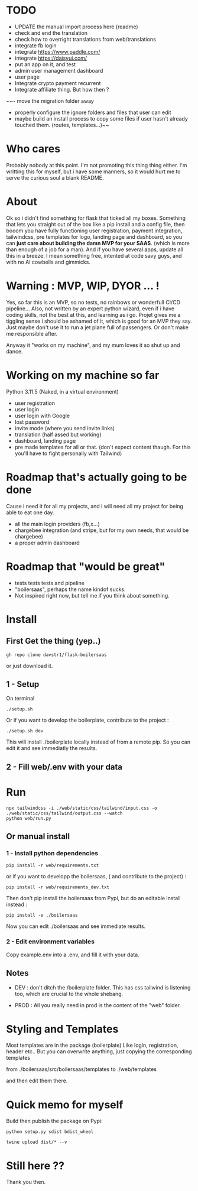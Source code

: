 
# TODO 

- UPDATE the manual import process here (readme)
- check and end the translation
- check how to overright translations from web/translations
- integrate fb login
- integrate https://www.paddle.com/
- integrate https://daisyui.com/
- put an app on it, and test
- admin user management dashboard
- user page
- Integrate crypto payment recurrent 
- Integrate affiliate thing. But how then ?

~~- move the migration folder away
- properly configure the ignore folders and files that user can edit
- maybe build an install process to copy some files if user hasn't already touched them. (routes, templates...)~~

# Who cares
Probably nobody at this point. I'm not promoting this thing thing either.
I'm writting this for myself, but i have some manners, so it would hurt me to serve the curious soul a blank README.

# About
Ok so i didn't find something for flask that ticked all my boxes. 
Something that lets you straight out of the box like a pip install and a config file,
then booom you have fully functioning user registration, payment integration, tailwindcss, pre templates for logo, landing page and dashboard, so you can **just care about building the damn MVP for your SAAS**. (which is more than enough of a job for a man).
And if you have several apps, update all this in a breeze.
I mean something free, intented at code savy guys, and with no AI cowbells and gimmicks.


# Warning : MVP, WIP, DYOR ... !

Yes, so far this is an MVP, so no tests, no rainbows or wonderfull CI/CD pipeline...
Also, not written by an expert python wizard, even if i have coding skills, not the best at this, and learning as i go.
Projet gives me a tiggling sense i should be ashamed of it, which is good for an MVP they say.
Just maybe don't use it to run a jet plane full of passengers. Or don't make me responsible after.

Anyway it "works on my machine", and my mum loves it so shut up and dance.



# Working on my machine so far

Python 3.11.5 (Naked, in a virtual environment)

- user registration
- user login
- user login with Google
- lost password
- invite mode (where you send invite links)
- translation (half assed but working)
- dashboard, landing page
- pre made templates for all or that. (don't expect content thaugh. For this you'll have to fight personally with Tailwind)

# Roadmap that's actually going to be done
Cause i need it for all my projects, and i will need all my project for being able to eat one day.
- all the main login providers (fb,x...)
- chargebee integration (and stripe, but for my own needs, that would be chargebee)
- a proper admin dashboard

# Roadmap that "would be great"
- tests tests tests and pipeline
- "boilersaas", perhaps the name kindof sucks.
- Not inspired right now, but tell me if you think about something.



# Install

## First Get the thing (yep..)

```
gh repo clone davstr1/flask-boilersaas
```
or just download it.

## 1 - Setup 

On terminal

```
./setup.sh
```

Or if you want to develop the boilerplate, contribute to the project :
```
./setup.sh dev
```
This will install ./boilerplate locally instead of from a remote pip. So you can edit it and see immediatly the results.

## 2 - Fill web/.env with your data

# Run

```
npx tailwindcss -i ./web/static/css/tailwind/input.css -o ./web/static/css/tailwind/output.css --watch
python web/run.py
```


## Or manual install

### 1 - Install python dependencies

```
pip install -r web/requirements.txt
```

or if you want to developp the boilersaas, ( and contribute to the project) : 

```
pip install -r web/requirements_dev.txt
```

Then don't pip install the boilersaas from Pypi,
but do an editable install instead :

```
pip install -e ./boilersaas
```

Now you can edit ./boilersaas and see immediate results.


### 2 - Edit environment variables

Copy example.env into a .env, and fill it with your data.


## Notes

- DEV : don't ditch the /boilerplate folder.
This has css tailwind is listening too, which are crucial to the whole shebang.

- PROD : All you really need in prod is the content of the "web" folder.



# Styling and Templates

Most templates are in the package (boilerplate)
Like login, registration, header etc..
But you can overwrite anything, just copying the corresponding templates 

from 
./boilersaas/src/boilersaas/templates
to
./web/templates 


and then edit them there.


# Quick memo for myself

Build then publish the package on Pypi:

```python setup.py sdist bdist_wheel```

```twine upload dist/* --v  ``` 

# Still here ??

Thank you then.